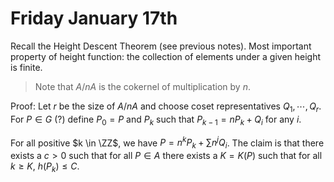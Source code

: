 # Friday January 17th

Recall the Height Descent Theorem (see previous notes).
Most important property of height function: the collection of elements under a given height is finite.

> Note that $A/nA$ is the cokernel of multiplication by $n$.

Proof:
Let $r$ be the size of $A/nA$ and choose coset representatives $Q_1, \cdots, Q_r$.
For $P\in G$ (?) define $P_0 = P$ and $P_k$ such that $P_{k-1} = n P_k + Q_i$ for any $i$.

For all positive $k \in \ZZ$, we have $P = n^k P_k + \sum n^j Q_i$.
The claim is that there exists a $c> 0$ such that for all $P \in A$ there exists a $K = K(P)$ such that for all $k\geq K$, $h(P_k) \leq C$.
